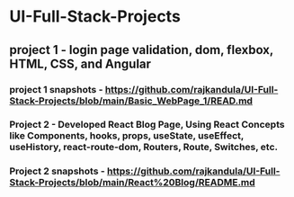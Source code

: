 # UI-Full-Stack-Projects

## project 1 - login page validation, dom, flexbox, HTML, CSS, and Angular
### project 1 snapshots - https://github.com/rajkandula/UI-Full-Stack-Projects/blob/main/Basic_WebPage_1/READ.md

### Project 2 - Developed React Blog Page, Using React Concepts like Components, hooks, props, useState, useEffect, useHistory, react-route-dom, Routers, Route, Switches, etc.
### Project 2 snapshots - https://github.com/rajkandula/UI-Full-Stack-Projects/blob/main/React%20Blog/README.md
